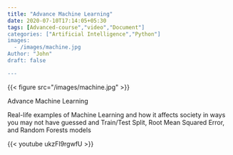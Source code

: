 ```yaml
---
title: "Advance Machine Learning"
date: 2020-07-10T17:14:05+05:30
tags: [Advanced-course","video","Document"]
categories: ["Artificial Intelligence","Python"]
images:
  - /images/machine.jpg
Author: "John"
draft: false

---
```


{{< figure src="/images/machine.jpg" >}}

Advance Machine Learning

Real-life examples of Machine Learning and how it affects society in ways you may not have guessed and Train/Test Split, Root Mean Squared Error, and Random Forests models


{{< youtube ukzFI9rgwfU >}}
